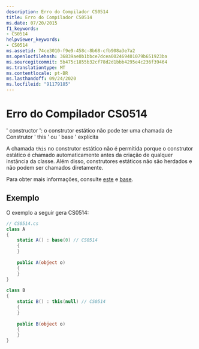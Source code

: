 ```yaml
---
description: Erro do Compilador CS0514
title: Erro do Compilador CS0514
ms.date: 07/20/2015
f1_keywords:
- CS0514
helpviewer_keywords:
- CS0514
ms.assetid: 74ce3010-f9e9-458c-8b68-cfb908a3e7a2
ms.openlocfilehash: 36839ae0b1bbce7dcea002469401079b651923ba
ms.sourcegitcommit: 5b475c1855b32cf78d2d1bbb4295e4c236f39464
ms.translationtype: MT
ms.contentlocale: pt-BR
ms.lasthandoff: 09/24/2020
ms.locfileid: "91179185"
---
```

# <a name="compiler-error-cs0514"></a>Erro do Compilador CS0514

' constructor ': o construtor estático não pode ter uma chamada de Construtor ' this ' ou ' base ' explícita  
  
 A chamada `this` no construtor estático não é permitida porque o construtor estático é chamado automaticamente antes da criação de qualquer instância da classe. Além disso, construtores estáticos não são herdados e não podem ser chamados diretamente.  
  
 Para obter mais informações, consulte [este](../language-reference/keywords/this.md) e [base](../language-reference/keywords/base.md).  
  
## <a name="example"></a>Exemplo  

 O exemplo a seguir gera CS0514:  
  
```csharp  
// CS0514.cs  
class A  
{  
    static A() : base(0) // CS0514  
    {  
    }  
  
    public A(object o)  
    {  
    }  
}  
  
class B  
{  
    static B() : this(null) // CS0514  
    {  
    }  
  
    public B(object o)  
    {  
    }  
}  
```
